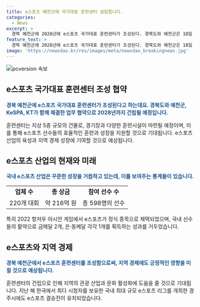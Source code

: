 ```yaml
---
title: e스포츠 예천군에 국가대표 훈련센터 설립합니다.
categories:
  - News
excerpt: >
  경북 예천군에 2028년에 e스포츠 국가대표 훈련센터가 조성된다. 경북도와 예천군은 18일 예천군청에서 한국e스포츠협회(KeSPA), KT와 협약을 체결했다. 훈련센터는 경북도청 신도시 도시첨단산업단지 인근 1만1000㎡에 건립되며, 종목별 전용 연습실과 각종 훈련시설, 중계시설, 국가대표 공식 물품 전시 및 관람객 체험실 등이 포함된다. 한국e스포츠협회와 KT 그룹이 함께 참여하며, 국내 e스포츠 산업의 성장과 국가대표 선수의 공을 위한 센터로 기대된다.
feature_text: >
  경북 예천군에 2028년에 e스포츠 국가대표 훈련센터가 조성된다. 경북도와 예천군은 18일 예천군청에서 한국e스포츠협회(KeSPA), KT와 협약을 체결했다. 훈련센터는 경북도청 신도시 도시첨단산업단지 인근 1만1000㎡에 건립되며, 종목별 전용 연습실과 각종 훈련시설, 중계시설, 국가대표 공식 물품 전시 및 관람객 체험실 등이 포함된다. 한국e스포츠협회와 KT 그룹이 함께 참여하며, 국내 e스포츠 산업의 성장과 국가대표 선수의 공을 위한 센터로 기대된다.
image: 'https://newsdao.kr/res/images/meta/newsdao_breakingnews.jpg'
---
```


<p><img src="https://newsdao.kr/res/images/meta/newsdao_breakingnews.jpg" alt="pcversion 속보" /></p>

<h2 data-ke-size="size26">e스포츠 국가대표 훈련센터 조성 협약</h2>

<p data-ke-size="size16"><b><span style="color: #1a5490;">경북 예천군에 e스포츠 국가대표 훈련센터가 조성된다고 하는데요. 경북도와 예천군, KeSPA, KT가 함께 체결한 업무 협약으로 2028년까지 건립될 예정입니다.</span></b></p>

<p data-ke-size="size16">훈련센터는 지상 5층 규모의 건물로, 경기장과 다양한 훈련시설이 마련될 예정이며, 이를 통해 e스포츠 선수들의 효율적인 훈련과 성장을 지원할 것으로 기대됩니다. e스포츠 산업의 육성과 지역 경제 성장에 기여할 것으로 예상됩니다.</p>

<h2 data-ke-size="size26">e스포츠 산업의 현재와 미래</h2>

<p data-ke-size="size16"><b><span style="color: #1a5490;">국내 e스포츠 산업은 꾸준한 성장을 거듭하고 있는데, 이를 보여주는 통계들이 있습니다.</span></b></p>

<table>
    <tr>
        <td style="text-align: center; height: 17px;"><b>업체 수</b></td>
        <td style="text-align: center; height: 17px;"><b>총 상금</b></td>
        <td style="text-align: center; height: 17px;"><b>참여 선수 수</b></td>
    </tr>
    <tr>
        <td style="text-align: center; height: 17px;">220개 대회</td>
        <td style="text-align: center; height: 17px;">약 216억 원</td>
        <td style="text-align: center; height: 17px;">총 598명의 선수</td>
    </tr>
</table>

<p data-ke-size="size16">특히 2022 항저우 아시안 게임에서 e스포츠가 정식 종목으로 채택되었으며, 국내 선수들의 활약으로 금메달 2개, 은·동메달 각각 1개를 획득하는 성과를 거두었습니다.</p>

<h2 data-ke-size="size26">e스포츠와 지역 경제</h2>

<p data-ke-size="size16"><b><span style="color: #1a5490;">경북 예천군에서 e스포츠 훈련센터를 조성함으로써, 지역 경제에도 긍정적인 영향을 미칠 것으로 예상됩니다.</span></b></p>

<p data-ke-size="size16">훈련센터의 건립으로 인해 지역의 관광 산업과 문화 활성화에 도움을 줄 것으로 기대됩니다. 지난 해 한국에서 최다 시청자를 보유한 국내 최대 규모 e스포츠 리그를 개최한 경주시에도 e스포츠 결승전이 유치되었습니다.</p>


